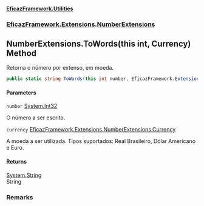 #### [EficazFramework.Utilities](EficazFrameworkUtilities.md 'EficazFramework Utilities')
### [EficazFramework.Extensions](EficazFrameworkUtilities.md#EficazFramework.Extensions 'EficazFramework.Extensions').[NumberExtensions](NumberExtensions.md 'EficazFramework.Extensions.NumberExtensions')

## NumberExtensions.ToWords(this int, Currency) Method

Retorna o número por extenso, em moeda.

```csharp
public static string ToWords(this int number, EficazFramework.Extensions.NumberExtensions.Currency currency);
```
#### Parameters

<a name='EficazFramework.Extensions.NumberExtensions.ToWords(thisint,EficazFramework.Extensions.NumberExtensions.Currency).number'></a>

`number` [System.Int32](https://docs.microsoft.com/en-us/dotnet/api/System.Int32 'System.Int32')

O número a ser escrito.

<a name='EficazFramework.Extensions.NumberExtensions.ToWords(thisint,EficazFramework.Extensions.NumberExtensions.Currency).currency'></a>

`currency` [EficazFramework.Extensions.NumberExtensions.Currency](https://docs.microsoft.com/en-us/dotnet/api/EficazFramework.Extensions.NumberExtensions.Currency 'EficazFramework.Extensions.NumberExtensions.Currency')

A moeda a ser utilizada. Tipos suportados: Real Brasileiro, Dólar Americano e Euro.

#### Returns
[System.String](https://docs.microsoft.com/en-us/dotnet/api/System.String 'System.String')  
String

### Remarks